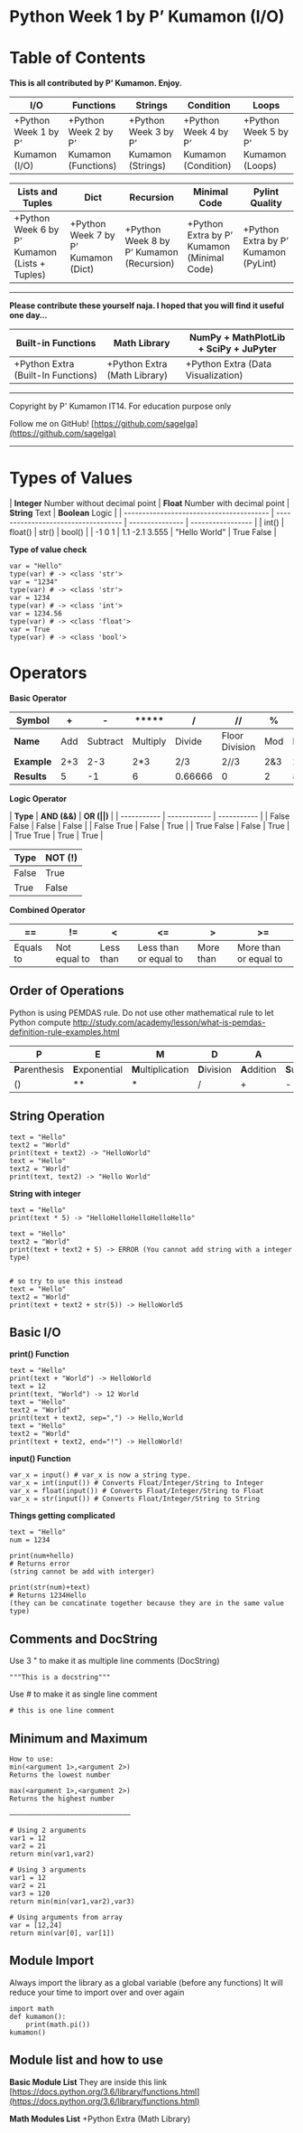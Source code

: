# Python Week 1 by P’ Kumamon (I/O)

# Table of Contents

**This is all contributed by P’ Kumamon. Enjoy.**

| **I/O**                            | **Functions**                            | **Strings**                            | **Condition**                            | **Loops**                            |
| ---------------------------------- | ---------------------------------------- | -------------------------------------- | ---------------------------------------- | ------------------------------------ |
| +Python Week 1 by P’ Kumamon (I/O) | +Python Week 2 by P’ Kumamon (Functions) | +Python Week 3 by P’ Kumamon (Strings) | +Python Week 4 by P’ Kumamon (Condition) | +Python Week 5 by P’ Kumamon (Loops) |

| **Lists and Tuples**                          | **Dict**                            | **Recursion**                            | **Minimal Code**                           | **Pylint Quality**                   |
| --------------------------------------------- | ----------------------------------- | ---------------------------------------- | ------------------------------------------ | ------------------------------------ |
| +Python Week 6 by P’ Kumamon (Lists + Tuples) | +Python Week 7 by P’ Kumamon (Dict) | +Python Week 8 by P’ Kumamon (Recursion) | +Python Extra by P’ Kumamon (Minimal Code) | +Python Extra by P’ Kumamon (PyLint) |

----------

**Please contribute these yourself naja. I hoped that you will find it useful one day…**

| Built-in Functions                 | Math Library                 | NumPy + MathPlotLib + SciPy + JuPyter |
| ---------------------------------- | ---------------------------- | ------------------------------------- |
| +Python Extra (Built-In Functions) | +Python Extra (Math Library) | +Python Extra (Data Visualization)    |

----------

Copyright by P' Kumamon IT14. 
For education purpose only

Follow me on GitHub! 
[https://github.com/sagelga](https://github.com/sagelga)

----------
# Types of Values
| **Integer**
Number without decimal point | **Float**
Number with decimal point | **String**
Text | **Boolean**
Logic |
| ---------------------------------------- | ----------------------------------- | --------------- | ----------------- |
| int()                                    | float()                             | str()           | bool()            |
| -1 0 1                                   | 1.1 -2.1 3.555                      | "Hello World"   | True False        |


**Type of value check**

    var = "Hello"
    type(var) # -> <class 'str'>
    var = "1234"
    type(var) # -> <class 'str'>
    var = 1234
    type(var) # -> <class 'int'>
    var = 1234.56
    type(var) # -> <class 'float'>
    var = True
    type(var) # -> <class 'bool'>
# Operators

**Basic Operator**

| **Symbol**  | **+** | **-**    | *****    | **/**   | **//**         | **%** | ******   |
| ----------- | ----- | -------- | -------- | ------- | -------------- | ----- | -------- |
| **Name**    | Add   | Subtract | Multiply | Divide  | Floor Division | Mod   | Exponent |
| **Example** | 2+3   | 2-3      | 2*3      | 2/3     | 2//3           | 2&3   | 2**3     |
| **Results** | 5     | -1       | 6        | 0.66666 | 0              | 2     | 8        |

**Logic Operator**

| **Type**    | **AND (&&)** | **OR (||)** |
| ----------- | ------------ | ----------- |
| False False | False        | False       |
| False True  | False        | True        |
| True False  | False        | True        |
| True True   | True         | True        |

| **Type** | **NOT (!)** |
| -------- | ----------- |
| False    | True        |
| True     | False       |

**Combined Operator**

| **==**    | **!=**       | **<**     | **<=**                | **>**     | **>=**                |
| --------- | ------------ | --------- | --------------------- | --------- | --------------------- |
| Equals to | Not equal to | Less than | Less than or equal to | More than | More than or equal to |

## Order of Operations

Python is using PEMDAS rule. Do not use other mathematical rule to let Python compute
http://study.com/academy/lesson/what-is-pemdas-definition-rule-examples.html

| **P**           | **E**           | **M**              | **D**        | **A**        | **S**          |
| --------------- | --------------- | ------------------ | ------------ | ------------ | -------------- |
| **P**arenthesis | **E**xponential | **M**ultiplication | **D**ivision | **A**ddition | **S**utraction |
| ()              | **              | *                  | /            | +            | -              |

## String Operation
    text = "Hello"
    text2 = "World"
    print(text + text2) -> "HelloWorld"
    text = "Hello"
    text2 = "World"
    print(text, text2) -> "Hello World"

**String with integer**

    text = "Hello"
    print(text * 5) -> "HelloHelloHelloHelloHello"
    
    text = "Hello"
    text2 = "World"
    print(text + text2 + 5) -> ERROR (You cannot add string with a integer type)
    
    
    # so try to use this instead 
    text = "Hello"
    text2 = "World"
    print(text + text2 + str(5)) -> HelloWorld5


## Basic I/O

**print() Function**

    text = "Hello"
    print(text + "World") -> HelloWorld
    text = 12
    print(text, "World") -> 12 World
    text = "Hello"
    text2 = "World"
    print(text + text2, sep=",") -> Hello,World
    text = "Hello"
    text2 = "World"
    print(text + text2, end="!") -> HelloWorld!

**input() Function**

    var_x = input() # var_x is now a string type.
    var_x = int(input()) # Converts Float/Integer/String to Integer
    var_x = float(input()) # Converts Float/Integer/String to Float
    var_x = str(input()) # Converts Float/Integer/String to String

**Things getting complicated**

    text = "Hello"
    num = 1234
    
    print(num+hello)
    # Returns error 
    (string cannot be add with interger)
    
    print(str(num)+text)
    # Returns 1234Hello
    (they can be concatinate together because they are in the same value type)
## Comments and DocString

Use 3 " to make it as multiple line comments (DocString)

    """This is a docstring"""

Use # to make it as single line comment

    # this is one line comment


## Minimum and Maximum
    How to use:
    min(<argument 1>,<argument 2>)
    Returns the lowest number
    
    max(<argument 1>,<argument 2>)
    Returns the highest number
    
    ——————————————————————————————
    
    # Using 2 arguments
    var1 = 12
    var2 = 21
    return min(var1,var2)
    
    # Using 3 arguments
    var1 = 12
    var2 = 21
    var3 = 120
    return min(min(var1,var2),var3)
    
    # Using arguments from array
    var = [12,24]
    return min(var[0], var[1])


## Module Import

Always import the library as a global variable (before any functions)
It will reduce your time to import over and over again

    import math
    def kumamon():
        print(math.pi())
    kumamon()


## Module list and how to use

**Basic Module List**
They are inside this link
[https://docs.python.org/3.6/library/functions.html](https://docs.python.org/3.6/library/functions.html)

**Math Modules List**
+Python Extra (Math Library) 


